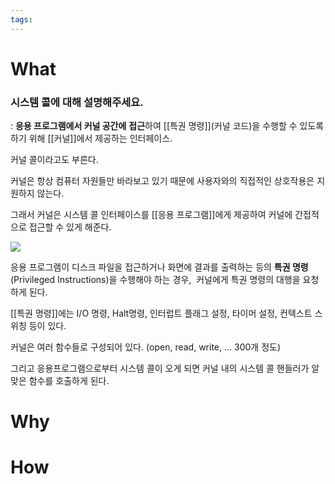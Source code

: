 ```yaml
---
tags:
---
```

# What
### 시스템 콜에 대해 설명해주세요.

: **응용 프로그램에서 커널 공간에** **접근**하여 [[특권 명령]](커널 코드)을 수행할 수 있도록 하기 위해 [[커널]]에서 제공하는 인터페이스.

커널 콜이라고도 부른다.

커널은 항상 컴퓨터 자원들만 바라보고 있기 때문에 사용자와의 직접적인 상호작용은 지원하지 않는다.

그래서 커널은 시스템 콜 인터페이스를 [[응용 프로그램]]에게 제공하여 커널에 간접적으로 접근할 수 있게 해준다.

![](https://blog.kakaocdn.net/dn/mYm9S/btstXCKSzUk/1oG6yFkqBWFL94xaEeZk7k/img.png)

응용 프로그램이 디스크 파일을 접근하거나 화면에 결과를 출력하는 등의 **특권 명령**(Privileged Instructions)을 수행해야 하는 경우,  커널에게 특권 명령의 대행을 요청하게 된다.

[[특권 명령]]에는 I/O 명령, Halt명령, 인터럽트 플래그 설정, 타이머 설정, 컨텍스트 스위칭 등이 있다.

커널은 여러 함수들로 구성되어 있다. (open, read, write, ... 300개 정도)

그리고 응용프로그램으로부터 시스템 콜이 오게 되면 커널 내의 시스템 콜 핸들러가 알맞은 함수를 호출하게 된다.



# Why


# How